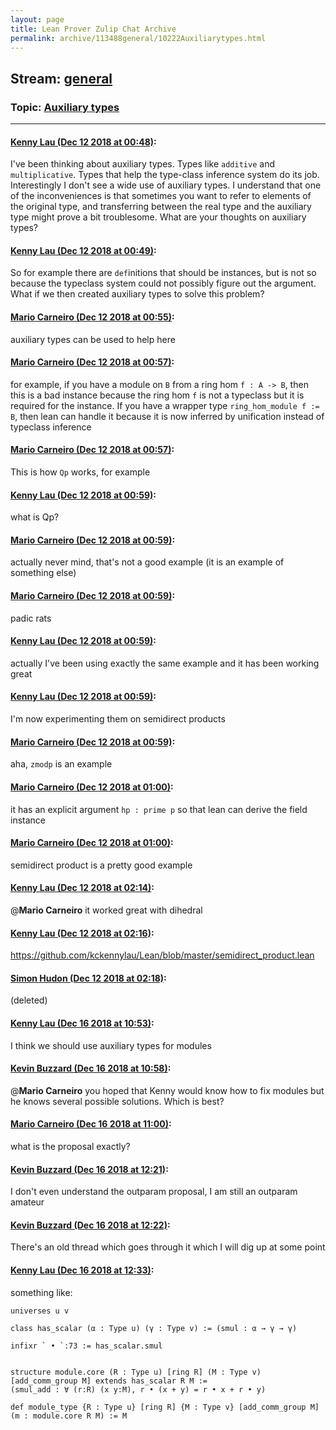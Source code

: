 ```yaml
---
layout: page
title: Lean Prover Zulip Chat Archive 
permalink: archive/113488general/10222Auxiliarytypes.html
---
```


## Stream: [general](index.html)
### Topic: [Auxiliary types](10222Auxiliarytypes.html)

---

#### [Kenny Lau (Dec 12 2018 at 00:48)](https://leanprover.zulipchat.com/#narrow/stream/113488-general/topic/Auxiliary%20types/near/151490448):
I've been thinking about auxiliary types. Types like `additive` and `multiplicative`. Types that help the type-class inference system do its job. Interestingly I don't see a wide use of auxiliary types. I understand that one of the inconveniences is that sometimes you want to refer to elements of the original type, and transferring between the real type and the auxiliary type might prove a bit troublesome. What are your thoughts on auxiliary types?

#### [Kenny Lau (Dec 12 2018 at 00:49)](https://leanprover.zulipchat.com/#narrow/stream/113488-general/topic/Auxiliary%20types/near/151490470):
So for example there are `def`initions that should be instances, but is not so because the typeclass system could not possibly figure out the argument. What if we then created auxiliary types to solve this problem?

#### [Mario Carneiro (Dec 12 2018 at 00:55)](https://leanprover.zulipchat.com/#narrow/stream/113488-general/topic/Auxiliary%20types/near/151490751):
auxiliary types can be used to help here

#### [Mario Carneiro (Dec 12 2018 at 00:57)](https://leanprover.zulipchat.com/#narrow/stream/113488-general/topic/Auxiliary%20types/near/151490855):
for example, if you have a module on `B` from a ring hom `f : A -> B`, then this is a bad instance because the ring hom `f` is not a typeclass but it is required for the instance. If you have a wrapper type `ring_hom_module f := B`, then lean can handle it because it is now inferred by unification instead of typeclass inference

#### [Mario Carneiro (Dec 12 2018 at 00:57)](https://leanprover.zulipchat.com/#narrow/stream/113488-general/topic/Auxiliary%20types/near/151490860):
This is how `Qp` works, for example

#### [Kenny Lau (Dec 12 2018 at 00:59)](https://leanprover.zulipchat.com/#narrow/stream/113488-general/topic/Auxiliary%20types/near/151490927):
what is Qp?

#### [Mario Carneiro (Dec 12 2018 at 00:59)](https://leanprover.zulipchat.com/#narrow/stream/113488-general/topic/Auxiliary%20types/near/151490931):
actually never mind, that's not a good example (it is an example of something else)

#### [Mario Carneiro (Dec 12 2018 at 00:59)](https://leanprover.zulipchat.com/#narrow/stream/113488-general/topic/Auxiliary%20types/near/151490937):
padic rats

#### [Kenny Lau (Dec 12 2018 at 00:59)](https://leanprover.zulipchat.com/#narrow/stream/113488-general/topic/Auxiliary%20types/near/151490940):
actually I've been using exactly the same example and it has been working great

#### [Kenny Lau (Dec 12 2018 at 00:59)](https://leanprover.zulipchat.com/#narrow/stream/113488-general/topic/Auxiliary%20types/near/151490947):
I'm now experimenting them on semidirect products

#### [Mario Carneiro (Dec 12 2018 at 00:59)](https://leanprover.zulipchat.com/#narrow/stream/113488-general/topic/Auxiliary%20types/near/151490959):
aha, `zmodp` is an example

#### [Mario Carneiro (Dec 12 2018 at 01:00)](https://leanprover.zulipchat.com/#narrow/stream/113488-general/topic/Auxiliary%20types/near/151491042):
it has an explicit argument `hp : prime p` so that lean can derive the field instance

#### [Mario Carneiro (Dec 12 2018 at 01:00)](https://leanprover.zulipchat.com/#narrow/stream/113488-general/topic/Auxiliary%20types/near/151491051):
semidirect product is a pretty good example

#### [Kenny Lau (Dec 12 2018 at 02:14)](https://leanprover.zulipchat.com/#narrow/stream/113488-general/topic/Auxiliary%20types/near/151494819):
@**Mario Carneiro** it worked great with dihedral

#### [Kenny Lau (Dec 12 2018 at 02:16)](https://leanprover.zulipchat.com/#narrow/stream/113488-general/topic/Auxiliary%20types/near/151494900):
https://github.com/kckennylau/Lean/blob/master/semidirect_product.lean

#### [Simon Hudon (Dec 12 2018 at 02:18)](https://leanprover.zulipchat.com/#narrow/stream/113488-general/topic/Auxiliary%20types/near/151494983):
(deleted)

#### [Kenny Lau (Dec 16 2018 at 10:53)](https://leanprover.zulipchat.com/#narrow/stream/113488-general/topic/Auxiliary%20types/near/151873964):
I think we should use auxiliary types for modules

#### [Kevin Buzzard (Dec 16 2018 at 10:58)](https://leanprover.zulipchat.com/#narrow/stream/113488-general/topic/Auxiliary%20types/near/151874110):
@**Mario Carneiro** you hoped that Kenny would know how to fix modules but he knows several possible solutions. Which is best?

#### [Mario Carneiro (Dec 16 2018 at 11:00)](https://leanprover.zulipchat.com/#narrow/stream/113488-general/topic/Auxiliary%20types/near/151874162):
what is the proposal exactly?

#### [Kevin Buzzard (Dec 16 2018 at 12:21)](https://leanprover.zulipchat.com/#narrow/stream/113488-general/topic/Auxiliary%20types/near/151876446):
I don't even understand the outparam proposal, I am still an outparam amateur

#### [Kevin Buzzard (Dec 16 2018 at 12:22)](https://leanprover.zulipchat.com/#narrow/stream/113488-general/topic/Auxiliary%20types/near/151876486):
There's an old thread which goes through it which I will dig up at some point

#### [Kenny Lau (Dec 16 2018 at 12:33)](https://leanprover.zulipchat.com/#narrow/stream/113488-general/topic/Auxiliary%20types/near/151876777):
something like:
```lean
universes u v

class has_scalar (α : Type u) (γ : Type v) := (smul : α → γ → γ)

infixr ` • `:73 := has_scalar.smul


structure module.core (R : Type u) [ring R] (M : Type v) [add_comm_group M] extends has_scalar R M :=
(smul_add : ∀ (r:R) (x y:M), r • (x + y) = r • x + r • y)

def module_type {R : Type u} [ring R] {M : Type v} [add_comm_group M] (m : module.core R M) := M
```

